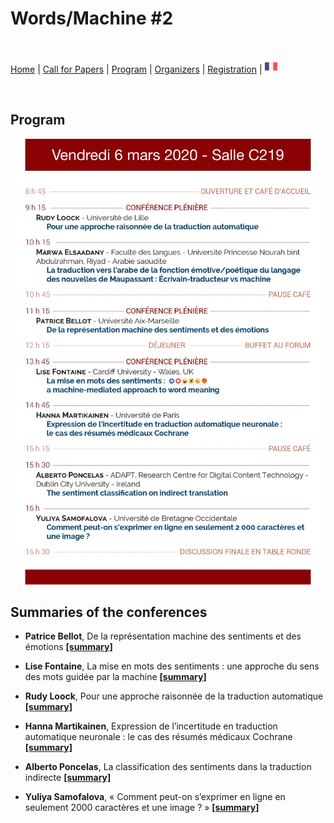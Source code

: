# Words/Machine #2

<br>

[Home](https://motsmachines.github.io/2020/en) | [Call for Papers](https://motsmachines.github.io/2020/en/cfp) | [Program](https://motsmachines.github.io/2020/en/program) | [Organizers](https://motsmachines.github.io/2020/en/orga) | [Registration](https://motsmachines.github.io/2020/en/registration) | [<img src="FR.png" width="20">](https://motsmachines.github.io/2020/fr)

<br>

## Program

![Programme](Programme.jpg)

## Summaries of the conferences

* **Patrice Bellot**, De la représentation machine des sentiments et des émotions **[[summary]](sub/Bellot.pdf)**

* **Lise Fontaine**, La mise en mots des sentiments : une approche du sens des mots guidée par la machine **[[summary]](sub/Fontaine.pdf)**

* **Rudy Loock**, Pour une approche raisonnée de la traduction automatique **[[summary]](sub/Loock.pdf)**

* **Hanna Martikainen**, Expression de l’incertitude en traduction automatique neuronale : le cas des résumés médicaux Cochrane **[[summary]](sub/Martikainen.pdf)**

* **Alberto Poncelas**, La classification des sentiments dans la traduction indirecte **[[summary]](sub/Poncelas.pdf)**

* **Yuliya Samofalova**, « Comment peut-on s’exprimer en ligne en seulement 2000 caractères et une image ? » **[[summary]](sub/Samofalova.pdf)**
